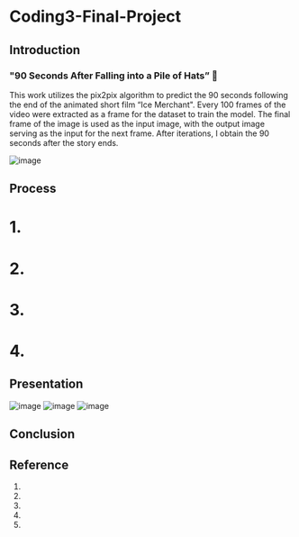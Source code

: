 # Coding3-Final-Project

## Introduction
### "90 Seconds After Falling into a Pile of Hats” 🎩
This work utilizes the pix2pix algorithm to predict the 90 seconds following the end of the animated short film “Ice Merchant". Every 100 frames of the video were extracted as a frame for the dataset to train the model. The final frame of the image is used as the input image, with the output image serving as the input for the next frame. After iterations, I obtain the 90 seconds after the story ends.

![image]()


## Process
# 1.



# 2.




# 3.



# 4.


## Presentation


![image]()
![image]()
![image]()


## Conclusion


## Reference
1.
2.
3.
4.
5.


